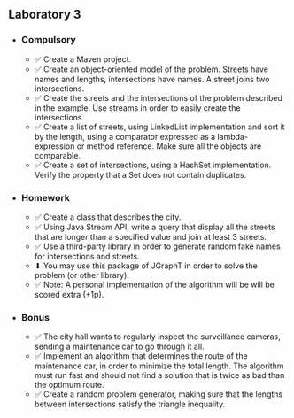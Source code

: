 <h2> Laboratory 3 </h2>
<ul>
  <li> <h3> Compulsory </h3> 
    <ul>
      <li> &#9989;  Create a Maven project.  </li> 
      <li>  &#9989; Create an object-oriented model of the problem. Streets have names and lengths, intersections have names. A street joins two intersections. </li> 
      <li>  &#9989; Create the streets and the intersections of the problem described in the example. Use streams in order to easily create the intersections.  </li> 
      <li>  &#9989; Create a list of streets, using LinkedList implementation and sort it by the length, using a comparator expressed as a lambda-expression or method reference. Make sure all the objects are comparable. </li> 
      <li> &#9989;  Create a set of intersections, using a HashSet implementation. Verify the property that a Set does not contain duplicates.  </li> 
    </ul>
  </li>
  <li> <h3> Homework </h3> 
     <ul>
      <li> &#9989; Create a class that describes the city. </li> 
      <li> &#9989; Using Java Stream API, write a query that display all the streets that are longer than a specified value and join at least 3 streets. </li> 
      <li> &#9989; Use a third-party library in order to generate random fake names for intersections and streets.</li> 
      <li> &#11015; You may use this package of JGraphT in order to solve the problem (or other library). </li> 
      <li> &#9989; Note: A personal implementation of the algorithm will be will be scored extra (+1p). </li> 
    </ul>
  </li>
  <li> <h3> Bonus </h3> 
    <ul>
      <li> &#9989; The city hall wants to regularly inspect the surveillance cameras, sending a maintenance car to go through it all. </li> 
      <li> &#9989; Implement an algorithm that determines the route of the maintenance car, in order to minimize the total length. The algorithm must run fast and should not find a solution that is twice as bad than the optimum route. </li> 
      <li> &#9989; Create a random problem generator, making sure that the lengths between intersections satisfy the triangle inequality. </li> 
    </ul>
  </li>
 </ul>
